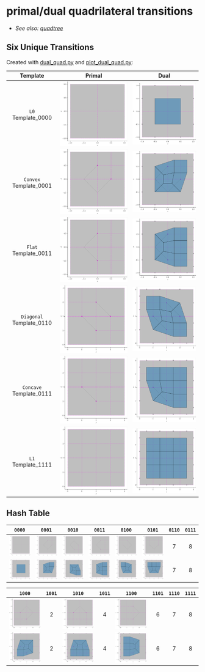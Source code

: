 # primal/dual quadrilateral transitions

* *See also: [quadtree](quadtree.md)*

## Six Unique Transitions

Created with [dual_quad.py](../src/ptg/dual_quad.py) and [plot_dual_quad.py](plot_dual_quad.py):

| Template | Primal | Dual |
|:---:|:---:|:---:|
| `L0` Template_0000 | ![primal_quad_0000](fig/primal_quad_0000.png) | ![dual_quad_0000](fig/dual_quad_0000.png) 
| `Convex` Template_0001 | ![primal_quad_0001](fig/primal_quad_0001.png) | ![dual_quad_0001](fig/dual_quad_0001.png) 
| `Flat` Template_0011 | ![primal_quad_0011](fig/primal_quad_0011.png) | ![dual_quad_0011](fig/dual_quad_0011.png) |
| `Diagonal` Template_0110 | ![primal_quad_0110](fig/primal_quad_0110.png) | ![dual_quad_0110](fig/dual_quad_0110.png) 
| `Concave` Template_0111 | ![primal_quad_0111](fig/primal_quad_0111.png) | ![dual_quad_0111](fig/dual_quad_0111.png) 
| `L1` Template_1111 | ![primal_quad_1111](fig/primal_quad_1111.png) | ![dual_quad_1111](fig/dual_quad_1111.png) | 

## Hash Table

| `0000` | `0001` | `0010` | `0011` | `0100` | `0101` | `0110` | `0111` | 
|:------:|:------:|:------:|:------:|:------:|:------:|:------:|:------:|
| ![primal_quad_0000](fig/primal_quad_0000.png) | ![primal_quad_0001](fig/primal_quad_0001.png) | ![primal_quad_0010](fig/primal_quad_0010.png) | ![primal_quad_0011](fig/primal_quad_0011.png) | ![primal_quad_0100](fig/primal_quad_0100.png) | ![primal_quad_0101](fig/primal_quad_0101.png) | 7 | 8 |
| ![dual_quad_0000](fig/dual_quad_0000.png) | ![dual_quad_0001](fig/dual_quad_0001.png) | ![dual_quad_0010](fig/dual_quad_0010.png) | ![dual_quad_0011](fig/dual_quad_0011.png) | ![dual_quad_0100](fig/dual_quad_0100.png) | ![dual_quad_0101](fig/dual_quad_0101.png) | 7 | 8 |





| `1000` | `1001` | `1010` | `1011` | `1100` | `1101` | `1110` | `1111` | 
|:------:|:------:|:------:|:------:|:------:|:------:|:------:|:------:|
| ![primal_quad_1000](fig/primal_quad_1000.png) | 2 | ![primal_quad_1010](fig/primal_quad_1010.png) | 4 | ![primal_quad_1100](fig/primal_quad_1100.png) | 6 | 7 | 8 |
| ![dual_quad_1000](fig/dual_quad_1000.png) | 2 | ![dual_quad_1010](fig/dual_quad_1010.png) | 4 | ![dual_quad_1100](fig/dual_quad_1100.png) | 6 | 7 | 8 |